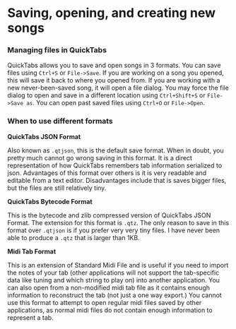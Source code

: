 # Saving, opening, and creating new songs

### Managing files in QuickTabs

QuickTabs allows you to save and open songs in 3 formats. You can save files using `Ctrl+S` or `File->Save`. If you are working on a song you opened, this will save it back to where you opened from. If you are working with a new never-been-saved song, it will open a file dialog. You may force the file dialog to open and save in a different location using `Ctrl+Shift+S` or `File->Save as`. You can open past saved files using `Ctrl+O` or `File->Open`.

### When to use different formats

**QuickTabs JSON Format**

Also known as `.qtjson`, this is the default save format. When in doubt, you pretty much cannot go wrong saving in this format. It is a direct representation of how QuickTabs remembers tab information serialized to json. Advantages of this format over others is it is very readable and editable from a text editor. Disadvantages include that is saves bigger files, but the files are still relatively tiny.

**QuickTabs Bytecode Format**

This is the bytecode and zlib compressed version of QuickTabs JSON Format. The extension for this format is `.qtz`. The only reason to save in this format over `.qtjson` is if you prefer very very tiny files. I have never been able to produce a `.qtz` that is larger than 1KB.

**Midi Tab Format**

This is an extension of Standard Midi File and is useful if you need to import the notes of your tab (other applications will not support the tab-specific data like tuning and which string to play on) into another application. You can also open from a non-modified midi tab file as it contains enough information to reconstruct the tab (not just a one way export.) You cannot use this format to attempt to open regular midi files saved by other applications, as normal midi files do not contain enough information to represent a tab.